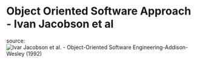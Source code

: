 # Object Oriented Software Approach - Ivan Jacobson et al

source: ![Ivar Jacobson et al. - Object-Oriented Software Engineering-Addison-Wesley (1992)](_attachments/Ivar%20Jacobson%20et%20al.%20-%20Object-Oriented%20Software%20Engineering-Addison-Wesley%20(1992).djvu)

